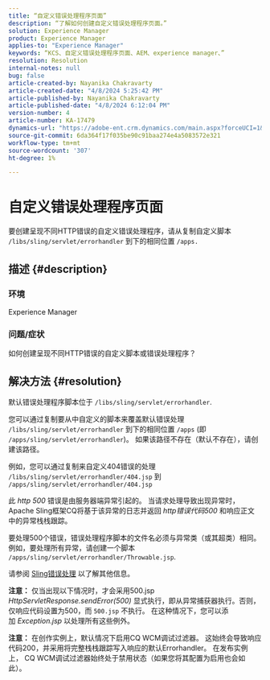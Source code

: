 ```yaml
---
title: “自定义错误处理程序页面”
description: “了解如何创建自定义错误处理程序页面。”
solution: Experience Manager
product: Experience Manager
applies-to: "Experience Manager"
keywords: “KCS、自定义错误处理程序页面、AEM、experience manager、”
resolution: Resolution
internal-notes: null
bug: false
article-created-by: Nayanika Chakravarty
article-created-date: "4/8/2024 5:25:42 PM"
article-published-by: Nayanika Chakravarty
article-published-date: "4/8/2024 6:12:04 PM"
version-number: 4
article-number: KA-17479
dynamics-url: "https://adobe-ent.crm.dynamics.com/main.aspx?forceUCI=1&pagetype=entityrecord&etn=knowledgearticle&id=c3ca4800-cdf5-ee11-a1fe-6045bd006295"
source-git-commit: 6da364f17f035be90c91baa274e4a5083572e321
workflow-type: tm+mt
source-wordcount: '307'
ht-degree: 1%

---
```


# 自定义错误处理程序页面


要创建呈现不同HTTP错误的自定义错误处理程序，请从复制自定义脚本 `/libs/sling/servlet/errorhandler` 到下的相同位置 `/apps.`

## 描述 {#description}


### 环境

Experience Manager

### 问题/症状

如何创建呈现不同HTTP错误的自定义脚本或错误处理程序？


## 解决方法 {#resolution}


默认错误处理程序脚本位于 `/libs/sling/servlet/errorhandler`.

您可以通过复制要从中自定义的脚本来覆盖默认错误处理 `/libs/sling/servlet/errorhandler` 到下的相同位置 `/apps` (即 `/apps/sling/servlet/errorhandler`)。 如果该路径不存在（默认不存在），请创建该路径。

例如，您可以通过复制来自定义404错误的处理 `/libs/sling/servlet/errorhandler/404.jsp` 到 `/apps/sling/servlet/errorhandler/404.jsp`

此 *http 500* 错误是由服务器端异常引起的。 当请求处理导致出现异常时，Apache Sling框架CQ将基于该异常的日志并返回 *http错误代码500* 和响应正文中的异常栈栈跟踪。

要处理500个错误，错误处理程序脚本的文件名必须与异常类（或其超类）相同。 例如，要处理所有异常，请创建一个脚本 `/apps/sling/servlet/errorhandler/Throwable.jsp`.

请参阅 [Sling错误处理](https://sling.apache.org/documentation/the-sling-engine/errorhandling.html) 以了解其他信息。

<b>注意：</b> 仅当出现以下情况时，才会采用500.jsp *HttpServletResponse.sendError(500)* 显式执行，即从异常捕获器执行。否则，仅响应代码设置为500，而 `500.jsp` 不执行。 在这种情况下，您可以添加 *Exception.jsp* 以处理所有这些例外。

<b>注意：</b> 在创作实例上，默认情况下启用CQ WCM调试过滤器。 这始终会导致响应代码200，并采用将完整栈栈跟踪写入响应的默认Errorhandler。 在发布实例上， CQ WCM调试过滤器始终处于禁用状态（如果您将其配置为启用也会如此）。
